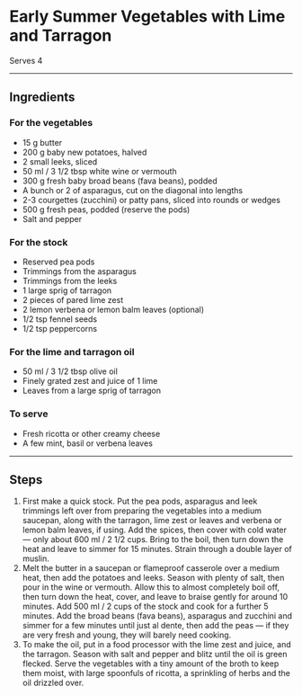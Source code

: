 # Early Summer Vegetables with Lime and Tarragon

Serves 4

---

## Ingredients

### For the vegetables
* 15 g butter
* 200 g baby new potatoes, halved
* 2 small leeks, sliced
* 50 ml / 3 1/2 tbsp white wine or vermouth
* 300 g fresh baby broad beans (fava beans), podded
* A bunch or 2 of asparagus, cut on the diagonal into lengths
* 2-3 courgettes (zucchini) or patty pans, sliced into rounds or wedges
* 500 g fresh peas, podded (reserve the pods)
* Salt and pepper

### For the stock
* Reserved pea pods
* Trimmings from the asparagus
* Trimmings from the leeks
* 1 large sprig of tarragon
* 2 pieces of pared lime zest
* 2 lemon verbena or lemon balm leaves (optional)
* 1/2 tsp fennel seeds
* 1/2 tsp peppercorns

### For the lime and tarragon oil
* 50 ml / 3 1/2 tbsp olive oil
* Finely grated zest and juice of 1 lime
* Leaves from a large sprig of tarragon

### To serve
* Fresh ricotta or other creamy cheese
* A few mint, basil or verbena leaves

---

## Steps

1.  First make a quick stock. Put the pea pods, asparagus and leek trimmings left over from preparing the vegetables into a medium saucepan, along with the tarragon, lime zest or leaves and verbena or lemon balm leaves, if using. Add the spices, then cover with cold water — only about 600 ml / 2 1/2 cups. Bring to the boil, then turn down the heat and leave to simmer for 15 minutes. Strain through a double layer of muslin.
2.  Melt the butter in a saucepan or flameproof casserole over a medium heat, then add the potatoes and leeks. Season with plenty of salt, then pour in the wine or vermouth. Allow this to almost completely boil off, then turn down the heat, cover, and leave to braise gently for around 10 minutes. Add 500 ml / 2 cups of the stock and cook for a further 5 minutes. Add the broad beans (fava beans), asparagus and zucchini and simmer for a few minutes until just al dente, then add the peas — if they are very fresh and young, they will barely need cooking.
3.  To make the oil, put in a food processor with the lime zest and juice, and the tarragon. Season with salt and pepper and blitz until the oil is green flecked. Serve the vegetables with a tiny amount of the broth to keep them moist, with large spoonfuls of ricotta, a sprinkling of herbs and the oil drizzled over.